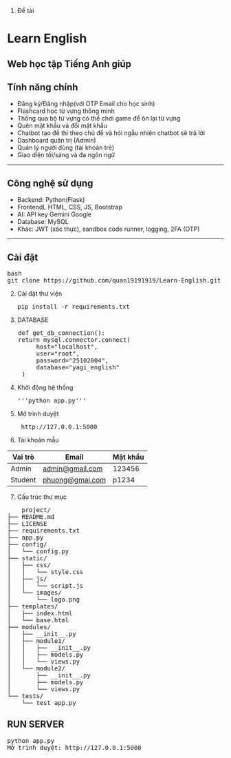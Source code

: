 1. Đề tài
# Learn English
Web học tập Tiếng Anh giúp
---
## Tính năng chính 
- Đăng ký/Đăng nhập(với OTP Email cho học sinh)
- Flashcard học từ vựng thông minh
- Thông qua bộ từ vựng có thể chơi game để ôn lại từ vựng
- Quên mật khẩu và đổi mật khẩu
- Chatbot tạo đề thi theo chủ đề và hỏi ngẫu nhiên chatbot sẽ trả lời
- Dashboard quản trị (Admin)
- Quản lý người dùng (tài khoản trẻ)
- Giao diện tối/sáng và đa ngôn ngữ
---
## Công nghệ sử dụng
- Backend: Python(Flask)
- FrontendL HTML, CSS, JS, Bootstrap
- AI: API key Gemini Google
- Database: MySQL
- Khác: JWT (xác thực), sandbox code runner, logging, 2FA (OTP)

---
## Cài đặt

<pre>
bash
git clone https://github.com/quan19191919/Learn-English.git '''
</pre>

2. Cài đặt thư viện
   <pre>pip install -r requirements.txt</pre>
3. DATABASE
<pre>
   def get_db_connection():
   return mysql.connector.connect(
        host="localhost",
        user="root",
        password="25102004",
        database="yagi_english"
    )</pre>
4. Khởi động hệ thống
   <pre>'''python app.py'''</pre>
5. Mở trình duyệt
   <pre> http://127.0.0.1:5000 </pre>
6. Tài khoản mẫu
   
| Vai trò | Email           | Mật khẩu|
|---------|-----------------|---------|
| Admin   | admin@gmail.com | 123456  |
| Student | phuong@gmai.com | p1234   |

7. Cấu trúc thư mục
<pre>
    project/
├── README.md
├── LICENSE
├── requirements.txt
├── app.py
├── config/
│   └── config.py
├── static/
│   ├── css/
│   │   └── style.css
│   ├── js/
│   │   └── script.js
│   └── images/
│       └── logo.png
├── templates/
│   ├── index.html
│   └── base.html
├── modules/
│   ├── __init__.py
│   ├── module1/
│   │   ├── __init__.py
│   │   ├── models.py
│   │   └── views.py
│   └── module2/
│       ├── __init__.py
│       ├── models.py
│       └── views.py
└── tests/
    └── test_app.py
</pre>
## RUN SERVER
<pre>
python app.py
Mở trình duyệt: http://127.0.0.1:5000 
</pre>
